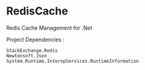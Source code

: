 # RedisCache

Redis Cache Management for .Net

<p>Project Dependencies : </p>

```
StackExchange.Redis
Newtonsoft.Json
System.Runtime.InteropServices.RuntimeInformation
```
